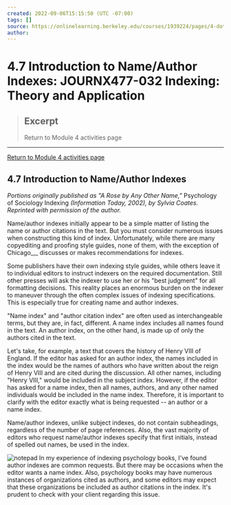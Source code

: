 ```yaml
---
created: 2022-09-06T15:15:50 (UTC -07:00)
tags: []
source: https://onlinelearning.berkeley.edu/courses/1939224/pages/4-dot-7-introduction-to-name-slash-author-indexes
author: 
---
```


# 4.7 Introduction to Name/Author Indexes: JOURNX477-032 Indexing: Theory and Application

> ## Excerpt
> Return to Module 4 activities page

---
[Return to Module 4 activities page](https://onlinelearning.berkeley.edu/courses/1939224/pages/module-4 "Module 4")

## 4.7 Introduction to Name/Author Indexes

_Portions originally published as "A Rose by Any Other Name,"_ Psychology of Sociology Indexing _(Information Today, 2002), by Sylvia Coates. Reprinted with permission of the author._

Name/author indexes initially appear to be a simple matter of listing the name or author citations in the text. But you must consider numerous issues when constructing this kind of index. Unfortunately, while there are many copyediting and proofing style guides, none of them, with the exception of Chicago_,_ discusses or makes recommendations for indexes.

Some publishers have their own indexing style guides, while others leave it to individual editors to instruct indexers on the required documentation. Still other presses will ask the indexer to use her or his "best judgment" for all formatting decisions. This reality places an enormous burden on the indexer to maneuver through the often complex issues of indexing specifications. This is especially true for creating name and author indexes.

"Name index" and "author citation index" are often used as interchangeable terms, but they are, in fact, different. A name index includes all names found in the text. An author index, on the other hand, is made up of only the authors cited in the text.

Let's take, for example, a text that covers the history of Henry VIII of England. If the editor has asked for an author index, the names included in the index would be the names of authors who have written about the reign of Henry VIII and are cited during the discussion. All other names, including "Henry VIII," would be included in the subject index. However, if the editor has asked for a name index, then all names, authors, and any other named individuals would be included in the name index. Therefore, it is important to clarify with the editor exactly what is being requested -- an author or a name index.

Name/author indexes, unlike subject indexes, do not contain subheadings, regardless of the number of page references. Also, the vast majority of editors who request name/author indexes specify that first initials, instead of spelled out names, be used in the index.

![notepad](https://onlinelearning.berkeley.edu/courses/1939224/files/233565849/preview) In my experience of indexing psychology books, I've found author indexes are common requests. But there may be occasions when the editor wants a name index. Also, psychology books may have numerous instances of organizations cited as authors, and some editors may expect that these organizations be included as author citations in the index. It's prudent to check with your client regarding this issue.
